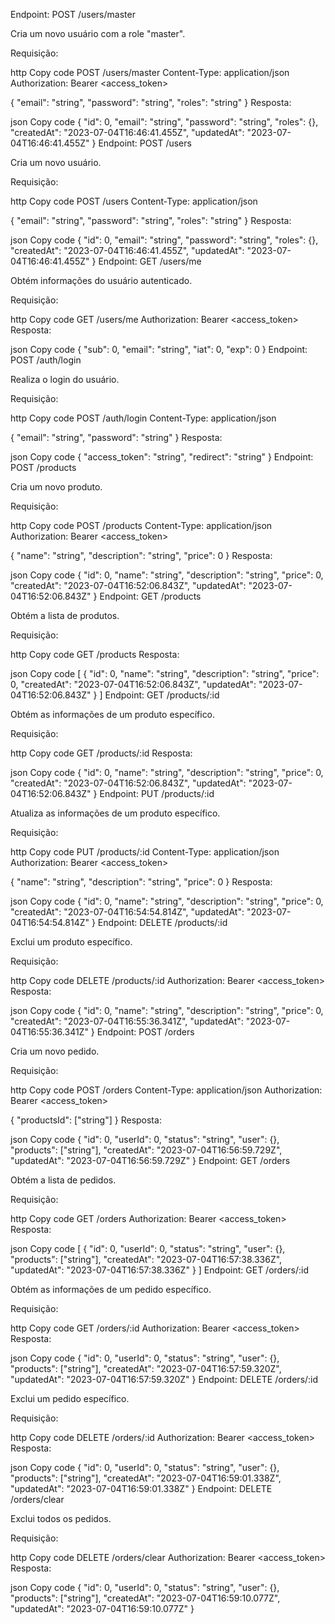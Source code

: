 Endpoint: POST /users/master

Cria um novo usuário com a role "master".

Requisição:

http
Copy code
POST /users/master
Content-Type: application/json
Authorization: Bearer <access_token>

{
"email": "string",
"password": "string",
"roles": "string"
}
Resposta:

json
Copy code
{
"id": 0,
"email": "string",
"password": "string",
"roles": {},
"createdAt": "2023-07-04T16:46:41.455Z",
"updatedAt": "2023-07-04T16:46:41.455Z"
}
Endpoint: POST /users

Cria um novo usuário.

Requisição:

http
Copy code
POST /users
Content-Type: application/json

{
"email": "string",
"password": "string",
"roles": "string"
}
Resposta:

json
Copy code
{
"id": 0,
"email": "string",
"password": "string",
"roles": {},
"createdAt": "2023-07-04T16:46:41.455Z",
"updatedAt": "2023-07-04T16:46:41.455Z"
}
Endpoint: GET /users/me

Obtém informações do usuário autenticado.

Requisição:

http
Copy code
GET /users/me
Authorization: Bearer <access_token>
Resposta:

json
Copy code
{
"sub": 0,
"email": "string",
"iat": 0,
"exp": 0
}
Endpoint: POST /auth/login

Realiza o login do usuário.

Requisição:

http
Copy code
POST /auth/login
Content-Type: application/json

{
"email": "string",
"password": "string"
}
Resposta:

json
Copy code
{
"access_token": "string",
"redirect": "string"
}
Endpoint: POST /products

Cria um novo produto.

Requisição:

http
Copy code
POST /products
Content-Type: application/json
Authorization: Bearer <access_token>

{
"name": "string",
"description": "string",
"price": 0
}
Resposta:

json
Copy code
{
"id": 0,
"name": "string",
"description": "string",
"price": 0,
"createdAt": "2023-07-04T16:52:06.843Z",
"updatedAt": "2023-07-04T16:52:06.843Z"
}
Endpoint: GET /products

Obtém a lista de produtos.

Requisição:

http
Copy code
GET /products
Resposta:

json
Copy code
[
{
"id": 0,
"name": "string",
"description": "string",
"price": 0,
"createdAt": "2023-07-04T16:52:06.843Z",
"updatedAt": "2023-07-04T16:52:06.843Z"
}
]
Endpoint: GET /products/:id

Obtém as informações de um produto específico.

Requisição:

http
Copy code
GET /products/:id
Resposta:

json
Copy code
{
"id": 0,
"name": "string",
"description": "string",
"price": 0,
"createdAt": "2023-07-04T16:52:06.843Z",
"updatedAt": "2023-07-04T16:52:06.843Z"
}
Endpoint: PUT /products/:id

Atualiza as informações de um produto específico.

Requisição:

http
Copy code
PUT /products/:id
Content-Type: application/json
Authorization: Bearer <access_token>

{
"name": "string",
"description": "string",
"price": 0
}
Resposta:

json
Copy code
{
"id": 0,
"name": "string",
"description": "string",
"price": 0,
"createdAt": "2023-07-04T16:54:54.814Z",
"updatedAt": "2023-07-04T16:54:54.814Z"
}
Endpoint: DELETE /products/:id

Exclui um produto específico.

Requisição:

http
Copy code
DELETE /products/:id
Authorization: Bearer <access_token>
Resposta:

json
Copy code
{
"id": 0,
"name": "string",
"description": "string",
"price": 0,
"createdAt": "2023-07-04T16:55:36.341Z",
"updatedAt": "2023-07-04T16:55:36.341Z"
}
Endpoint: POST /orders

Cria um novo pedido.

Requisição:

http
Copy code
POST /orders
Content-Type: application/json
Authorization: Bearer <access_token>

{
"productsId": ["string"]
}
Resposta:

json
Copy code
{
"id": 0,
"userId": 0,
"status": "string",
"user": {},
"products": ["string"],
"createdAt": "2023-07-04T16:56:59.729Z",
"updatedAt": "2023-07-04T16:56:59.729Z"
}
Endpoint: GET /orders

Obtém a lista de pedidos.

Requisição:

http
Copy code
GET /orders
Authorization: Bearer <access_token>
Resposta:

json
Copy code
[
{
"id": 0,
"userId": 0,
"status": "string",
"user": {},
"products": ["string"],
"createdAt": "2023-07-04T16:57:38.336Z",
"updatedAt": "2023-07-04T16:57:38.336Z"
}
]
Endpoint: GET /orders/:id

Obtém as informações de um pedido específico.

Requisição:

http
Copy code
GET /orders/:id
Authorization: Bearer <access_token>
Resposta:

json
Copy code
{
"id": 0,
"userId": 0,
"status": "string",
"user": {},
"products": ["string"],
"createdAt": "2023-07-04T16:57:59.320Z",
"updatedAt": "2023-07-04T16:57:59.320Z"
}
Endpoint: DELETE /orders/:id

Exclui um pedido específico.

Requisição:

http
Copy code
DELETE /orders/:id
Authorization: Bearer <access_token>
Resposta:

json
Copy code
{
"id": 0,
"userId": 0,
"status": "string",
"user": {},
"products": ["string"],
"createdAt": "2023-07-04T16:59:01.338Z",
"updatedAt": "2023-07-04T16:59:01.338Z"
}
Endpoint: DELETE /orders/clear

Exclui todos os pedidos.

Requisição:

http
Copy code
DELETE /orders/clear
Authorization: Bearer <access_token>
Resposta:

json
Copy code
{
"id": 0,
"userId": 0,
"status": "string",
"user": {},
"products": ["string"],
"createdAt": "2023-07-04T16:59:10.077Z",
"updatedAt": "2023-07-04T16:59:10.077Z"
}
